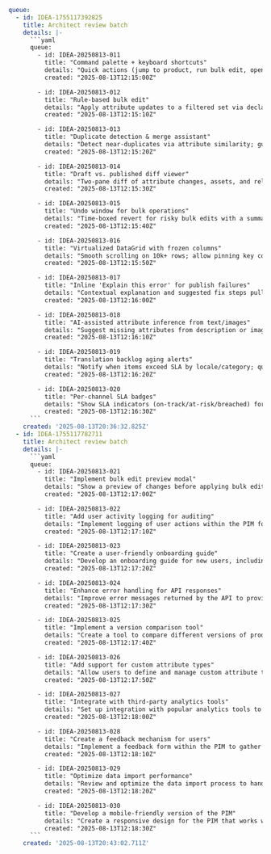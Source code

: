 ```yaml
queue:
  - id: IDEA-1755117392825
    title: Architect review batch
    details: |-
      ```yaml
      queue:
        - id: IDEA-20250813-011
          title: "Command palette + keyboard shortcuts"
          details: "Quick actions (jump to product, run bulk edit, open saved view) with discoverable shortcut hints."
          created: "2025-08-13T12:15:00Z"

        - id: IDEA-20250813-012
          title: "Rule-based bulk edit"
          details: "Apply attribute updates to a filtered set via declarative rules (if category=X and locale=Y then set Z)."
          created: "2025-08-13T12:15:10Z"

        - id: IDEA-20250813-013
          title: "Duplicate detection & merge assistant"
          details: "Detect near-duplicates via attribute similarity; guided merge with field-level picks."
          created: "2025-08-13T12:15:20Z"

        - id: IDEA-20250813-014
          title: "Draft vs. published diff viewer"
          details: "Two-pane diff of attribute changes, assets, and relations before approve/publish."
          created: "2025-08-13T12:15:30Z"

        - id: IDEA-20250813-015
          title: "Undo window for bulk operations"
          details: "Time-boxed revert for risky bulk edits with a summarized diff preview."
          created: "2025-08-13T12:15:40Z"

        - id: IDEA-20250813-016
          title: "Virtualized DataGrid with frozen columns"
          details: "Smooth scrolling on 10k+ rows; allow pinning key columns and per-user column presets."
          created: "2025-08-13T12:15:50Z"

        - id: IDEA-20250813-017
          title: "Inline 'Explain this error' for publish failures"
          details: "Contextual explanation and suggested fix steps pulled into the error row."
          created: "2025-08-13T12:16:00Z"

        - id: IDEA-20250813-018
          title: "AI-assisted attribute inference from text/images"
          details: "Suggest missing attributes from description or image EXIF/vision cues; mark as suggested until confirmed."
          created: "2025-08-13T12:16:10Z"

        - id: IDEA-20250813-019
          title: "Translation backlog aging alerts"
          details: "Notify when items exceed SLA by locale/category; quick-assign to translators."
          created: "2025-08-13T12:16:20Z"

        - id: IDEA-20250813-020
          title: "Per-channel SLA badges"
          details: "Show SLA indicators (on-track/at-risk/breached) for export latency and failure rates."
          created: "2025-08-13T12:16:30Z"
      ```
    created: '2025-08-13T20:36:32.825Z'
  - id: IDEA-1755117782711
    title: Architect review batch
    details: |-
      ```yaml
      queue:
        - id: IDEA-20250813-021
          title: "Implement bulk edit preview modal"
          details: "Show a preview of changes before applying bulk edits, including a summary of affected attributes and SKUs."
          created: "2025-08-13T12:17:00Z"

        - id: IDEA-20250813-022
          title: "Add user activity logging for auditing"
          details: "Implement logging of user actions within the PIM for audit purposes, including changes made and timestamps."
          created: "2025-08-13T12:17:10Z"

        - id: IDEA-20250813-023
          title: "Create a user-friendly onboarding guide"
          details: "Develop an onboarding guide for new users, including step-by-step instructions and best practices for using the PIM."
          created: "2025-08-13T12:17:20Z"

        - id: IDEA-20250813-024
          title: "Enhance error handling for API responses"
          details: "Improve error messages returned by the API to provide clearer guidance on issues encountered during requests."
          created: "2025-08-13T12:17:30Z"

        - id: IDEA-20250813-025
          title: "Implement a version comparison tool"
          details: "Create a tool to compare different versions of product data, highlighting changes and allowing rollback if necessary."
          created: "2025-08-13T12:17:40Z"

        - id: IDEA-20250813-026
          title: "Add support for custom attribute types"
          details: "Allow users to define and manage custom attribute types beyond the predefined schema for greater flexibility."
          created: "2025-08-13T12:17:50Z"

        - id: IDEA-20250813-027
          title: "Integrate with third-party analytics tools"
          details: "Set up integration with popular analytics tools to track user engagement and product performance metrics."
          created: "2025-08-13T12:18:00Z"

        - id: IDEA-20250813-028
          title: "Create a feedback mechanism for users"
          details: "Implement a feedback form within the PIM to gather user suggestions and report issues directly."
          created: "2025-08-13T12:18:10Z"

        - id: IDEA-20250813-029
          title: "Optimize data import performance"
          details: "Review and optimize the data import process to handle larger datasets more efficiently."
          created: "2025-08-13T12:18:20Z"

        - id: IDEA-20250813-030
          title: "Develop a mobile-friendly version of the PIM"
          details: "Create a responsive design for the PIM that works well on mobile devices, ensuring accessibility on the go."
          created: "2025-08-13T12:18:30Z"
      ```
    created: '2025-08-13T20:43:02.711Z'
```

